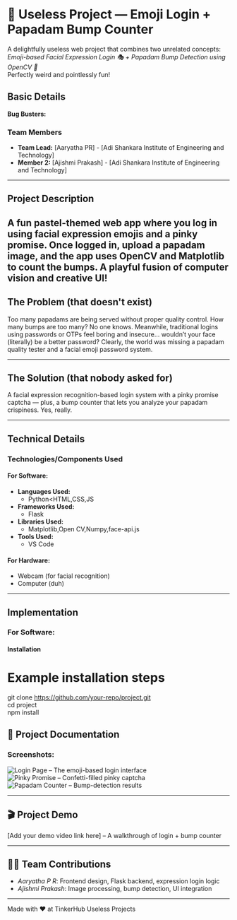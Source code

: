 
# 🤪 Useless Project — Emoji Login + Papadam Bump Counter

A delightfully useless web project that combines two unrelated concepts:  
*Emoji-based Facial Expression Login 🎭 + Papadam Bump Detection using OpenCV 🍘*  
Perfectly weird and pointlessly fun!


## Basic Details  
**Bug Busters:** 

### Team Members  
- **Team Lead:** [Aaryatha PR] - [Adi Shankara Institute of Engineering and Technology]  
- **Member 2:** [Ajishmi Prakash] - [Adi Shankara Institute of Engineering and Technology]   

---

## Project Description  
A fun pastel-themed web app where you log in using facial expression emojis and a pinky promise. Once logged in, upload a papadam image, and the app uses OpenCV and Matplotlib to count the bumps. A playful fusion of computer vision and creative UI! 
---

## The Problem (that doesn't exist)  
Too many papadams are being served without proper quality control. How many bumps are too many? No one knows. Meanwhile, traditional logins using passwords or OTPs feel boring and insecure… wouldn’t your face (literally) be a better password? Clearly, the world was missing a papadam quality tester and a facial emoji password system.

---

## The Solution (that nobody asked for)  
A facial expression recognition-based login system with a pinky promise captcha — plus, a bump counter that lets you analyze your papadam crispiness. Yes, really.
  
---

## Technical Details  

### Technologies/Components Used  

#### For Software:
- **Languages Used:**  
  - Python<HTML,CSS,JS 
- **Frameworks Used:**  
  - Flask 
- **Libraries Used:**  
  - Matplotlib,Open CV,Numpy,face-api.js
- **Tools Used:**  
  - VS Code

#### For Hardware:
- Webcam (for facial recognition)  
- Computer (duh)  

---

## Implementation  

### For Software:  

#### Installation  

# Example installation steps
git clone https://github.com/your-repo/project.git  
cd project  
npm install

## 📸 Project Documentation

### Screenshots:

![Login Page](login_page_1.jpg) – The emoji-based login interface  
![Pinky Promise](login_page_2.jpg) – Confetti-filled pinky captcha  
![Papadam Counter](papadam_counter.jpg) – Bump-detection results

---

## 🎬 Project Demo
[Add your demo video link here] – A walkthrough of login + bump counter

---

## 👩‍💻 Team Contributions

- *Aaryatha P R*: Frontend design, Flask backend, expression login logic  
- *Ajishmi Prakash*: Image processing, bump detection, UI integration

---

Made with ❤ at TinkerHub Useless Projects
